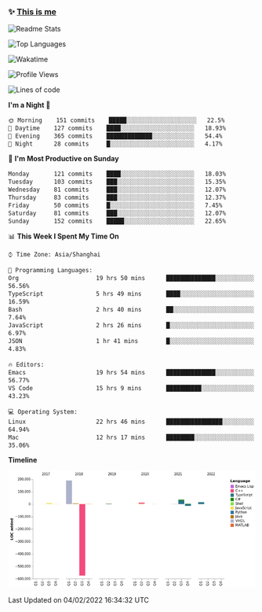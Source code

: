 <!--

**icyzeroice/icyzeroice** is a ✨ _special_ ✨ repository because its `README.md` (this file) appears on your GitHub profile.

Here are some ideas to get you started:

- 🔭 I’m currently working on ...
- 🌱 I’m currently learning ...
- 👯 I’m looking to collaborate on ...
- 🤔 I’m looking for help with ...
- 💬 Ask me about ...
- 📫 How to reach me: ...
- 😄 Pronouns: ...
- ⚡ Fun fact: ...

-->

### ✨ [This is me](https://shakugan.fandom.com/wiki/Serment)

![Readme Stats](https://github-readme-stats.vercel.app/api?username=icyzeroice)

![Top Languages](https://github-readme-stats.vercel.app/api/top-langs/?username=icyzeroice&exclude_repo=scutie2015-digimon&layout=compact&langs_count=5)

![Wakatime](https://github-readme-stats.vercel.app/api/wakatime?username=icyzeroice)

<!--START_SECTION:waka-->
![Profile Views](http://img.shields.io/badge/Profile%20Views-19-blue)

![Lines of code](https://img.shields.io/badge/From%20Hello%20World%20I%27ve%20Written--307%20Thousand%20lines%20of%20code-blue)

**I'm a Night 🦉** 

```text
🌞 Morning    151 commits    █████░░░░░░░░░░░░░░░░░░░░   22.5% 
🌆 Daytime    127 commits    ████░░░░░░░░░░░░░░░░░░░░░   18.93% 
🌃 Evening    365 commits    █████████████░░░░░░░░░░░░   54.4% 
🌙 Night      28 commits     █░░░░░░░░░░░░░░░░░░░░░░░░   4.17%

```
📅 **I'm Most Productive on Sunday** 

```text
Monday       121 commits    ████░░░░░░░░░░░░░░░░░░░░░   18.03% 
Tuesday      103 commits    ███░░░░░░░░░░░░░░░░░░░░░░   15.35% 
Wednesday    81 commits     ███░░░░░░░░░░░░░░░░░░░░░░   12.07% 
Thursday     83 commits     ███░░░░░░░░░░░░░░░░░░░░░░   12.37% 
Friday       50 commits     █░░░░░░░░░░░░░░░░░░░░░░░░   7.45% 
Saturday     81 commits     ███░░░░░░░░░░░░░░░░░░░░░░   12.07% 
Sunday       152 commits    █████░░░░░░░░░░░░░░░░░░░░   22.65%

```


📊 **This Week I Spent My Time On** 

```text
⌚︎ Time Zone: Asia/Shanghai

💬 Programming Languages: 
Org                      19 hrs 50 mins      ██████████████░░░░░░░░░░░   56.56% 
TypeScript               5 hrs 49 mins       ████░░░░░░░░░░░░░░░░░░░░░   16.59% 
Bash                     2 hrs 40 mins       ██░░░░░░░░░░░░░░░░░░░░░░░   7.64% 
JavaScript               2 hrs 26 mins       █░░░░░░░░░░░░░░░░░░░░░░░░   6.97% 
JSON                     1 hr 41 mins        █░░░░░░░░░░░░░░░░░░░░░░░░   4.83%

🔥 Editors: 
Emacs                    19 hrs 54 mins      ██████████████░░░░░░░░░░░   56.77% 
VS Code                  15 hrs 9 mins       ██████████░░░░░░░░░░░░░░░   43.23%

💻 Operating System: 
Linux                    22 hrs 46 mins      ████████████████░░░░░░░░░   64.94% 
Mac                      12 hrs 17 mins      ████████░░░░░░░░░░░░░░░░░   35.06%

```

**Timeline**

![Chart not found](https://raw.githubusercontent.com/icyzeroice/icyzeroice/main/charts/bar_graph.png) 


 Last Updated on 04/02/2022 16:34:32 UTC
<!--END_SECTION:waka-->

<!--

### Related
- https://github.com/abhisheknaiidu/awesome-github-profile-readme
- https://github.com/coderjojo/creative-profile-readme
- https://github.com/elangosundar/awesome-README-templates
- https://github.com/durgeshsamariya/awesome-github-profile-readme-templates
- https://github.com/anmol098/waka-readme-stats

-->

